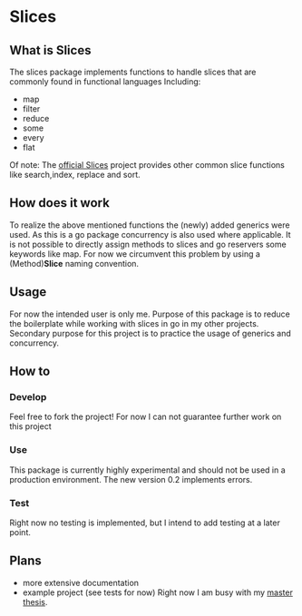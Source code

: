 # Slices

## What is Slices

The slices package implements functions to handle slices that are commonly found in functional languages
Including:

-   map
-   filter
-   reduce
-   some
-   every
-   flat

Of note: The [official Slices](golang.org/x/exp/slices) project provides other common slice functions like search,index, replace and sort.

## How does it work

To realize the above mentioned functions the (newly) added generics were used. As this is a go package concurrency is also
used where applicable.
It is not possible to directly assign methods to slices and go reservers some keywords like map.
For now we circumvent this problem by using a (Method)**Slice** naming convention.

## Usage

For now the intended user is only me. Purpose of this package is to reduce the boilerplate while working with slices in go in my other projects.
Secondary purpose for this project is to practice the usage of generics and concurrency.

## How to

### Develop

Feel free to fork the project! For now I can not guarantee further work on this project

### Use

This package is currently highly experimental and should not be used in a production environment.
The new version 0.2 implements errors.

### Test

Right now no testing is implemented, but I intend to add testing at a later point.

## Plans

-   more extensive documentation
-   example project (see tests for now)
    Right now I am busy with my [master thesis]().
